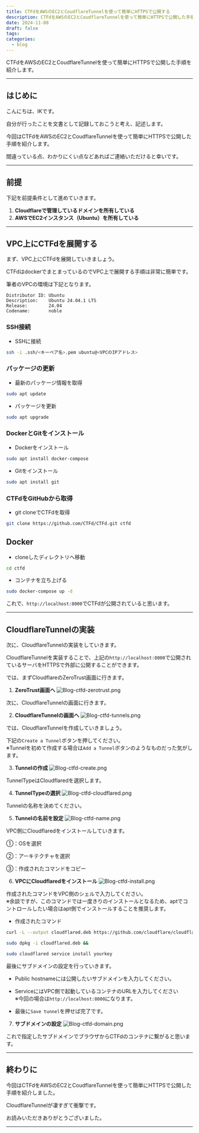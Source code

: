 ```yaml
---
title: CTFdをAWSのEC2とCoudflareTunnelを使って簡単にHTTPSで公開する
description: CTFdをAWSのEC2とCoudflareTunnelを使って簡単にHTTPSで公開した手順を紹介します。
date: 2024-11-08
draft: false
tags: 
categories:
  - blog
---
```


CTFdをAWSのEC2とCoudflareTunnelを使って簡単にHTTPSで公開した手順を紹介します。

---

## はじめに

こんにちは、IKです。<br>

自分が行ったことを文書として記録しておこうと考え、記述します。

今回はCTFdをAWSのEC2とCoudflareTunnelを使って簡単にHTTPSで公開した手順を紹介します。

間違っている点、わかりにくい点などあればご連絡いただけると幸いです。

---

## 前提

下記を前提条件として進めていきます。

1. **Cloudflareで管理しているドメインを所有している**<br>
2. **AWSでEC2インスタンス（Ubuntu）を所有している**


---

## VPC上にCTFdを展開する

まず、VPC上にCTFdを展開していきましょう。

CTFdはdockerでまとまっているのでVPC上で展開する手順は非常に簡単です。

筆者のVPCの環境は下記となります。

```
Distributor ID:	Ubuntu
Description:	Ubuntu 24.04.1 LTS
Release:	    24.04
Codename:	    noble
```


### SSH接続

- SSHに接続
```bash
ssh -i .ssh/<キーペア名>.pem ubuntu@<VPCのIPアドレス>
```

### パッケージの更新

- 最新のパッケージ情報を取得
```bash
sudo apt update
```

- パッケージを更新
```bash
sudo apt upgrade
```

### DockerとGitをインストール

- Dockerをインストール
```bash
sudo apt install docker-compose
```

- Gitをインストール
```bash
sudo apt install git
```

### CTFdをGitHubから取得

- git cloneでCTFdを取得
```bash
git clone https://github.com/CTFd/CTFd.git ctfd
```


## Docker

- cloneしたディレクトリへ移動
```bash
cd ctfd
```

- コンテナを立ち上げる
```bash
sudo docker-compose up -d
```


これで、`http://localhost:8000`でCTFdが公開されていると思います。

---

## CloudflareTunnelの実装

次に、CloudflareTunnelの実装をしていきます。

CloudflareTunnelを実装することで、上記の`http://localhost:8000`で公開されているサーバをHTTPSで外部に公開することができます。

では、まずCloudflareのZeroTrust画面に行きます。

1. **ZeroTrust画面へ**
![Blog-ctfd-zerotrust.png](Blog-ctfd-zerotrust.png)

次に、CloudflareTunnelの画面に行きます。

2. **CloudflareTunnelの画面へ**
![Blog-ctfd-tunnels.png](Blog-ctfd-tunnels.png)

では、CloudflareTunnelを作成していきましょう。

下記の`Create a Tunnel`ボタンを押してください。<br>※Tunnelを初めて作成する場合は`Add a Tunnel`ボタンのようなものだった気がします。

3. **Tunnelの作成**
![Blog-ctfd-create.png](Blog-ctfd-create.png)

TunnelTypeはCloudflaredを選択します。

4. **TunnelTypeの選択**
![Blog-ctfd-cloudflared.png](Blog-ctfd-cloudflared.png)

Tunnelの名称を決めてください。

5. **Tunnelの名前を設定**
![Blog-ctfd-name.png](Blog-ctfd-name.png)

VPC側にCloudflaredをインストールしていきます。

①：OSを選択

②：アーキテクチャを選択

③：作成されたコマンドをコピー

6. **VPCにCloudflaredをインストール**
![Blog-ctfd-install.png](Blog-ctfd-install.png)

作成されたコマンドをVPC側のシェルで入力してください。<br>
※余談ですが、このコマンドでは一度きりのインストールとなるため、aptでコントロールしたい場合はapt側でインストールすることを推奨します。

- 作成されたコマンド
```bash
curl -L --output cloudflared.deb https://github.com/cloudflare/cloudflared/releases/latest/download/cloudflared-linux-amd64.deb && 

sudo dpkg -i cloudflared.deb && 

sudo cloudflared service install yourkey
```

最後にサブドメインの設定を行っていきます。

- Public hostnameには公開したいサブドメインを入力してください。

- ServiceにはVPC側で起動しているコンテナのURLを入力してください<br>※今回の場合は`http://localhost:8000`になります。

- 最後に`Save tunnel`を押せば完了です。

7. **サブドメインの設定**
	![Blog-ctfd-domain.png](BLog-ctfd-domain.png)


これで指定したサブドメインでブラウザからCTFdのコンテナに繋がると思います。

---

## 終わりに


今回はCTFdをAWSのEC2とCoudflareTunnelを使って簡単にHTTPSで公開した手順を紹介しました。

CloudflareTunnelが凄すぎて衝撃です。

お読みいただきありがとうございました。


---